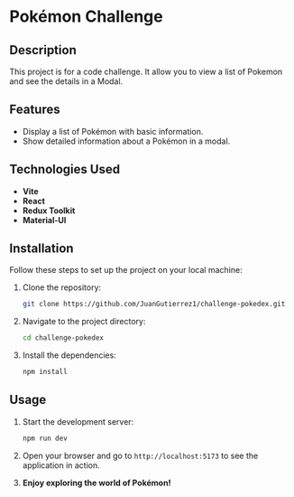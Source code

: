 # Pokémon Challenge

## Description
This project is for a code challenge. It allow you to view a list of Pokemon and see the details in a Modal.

## Features
- Display a list of Pokémon with basic information.
- Show detailed information about a Pokémon in a modal.

## Technologies Used

- **Vite**
- **React**
- **Redux Toolkit**
- **Material-UI**

## Installation

Follow these steps to set up the project on your local machine:

1. Clone the repository:
    ```sh
    git clone https://github.com/JuanGutierrez1/challenge-pokedex.git
    ```

2. Navigate to the project directory:
    ```sh
    cd challenge-pokedex
    ```

3. Install the dependencies:
    ```sh
    npm install
    ```

## Usage

1. Start the development server:
    ```sh
    npm run dev
    ```

2. Open your browser and go to `http://localhost:5173` to see the application in action.

3. **Enjoy exploring the world of Pokémon!**
